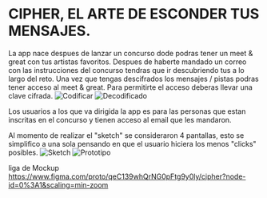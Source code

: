 # CIPHER, EL ARTE DE ESCONDER TUS MENSAJES. 
La app nace despues de lanzar un concurso dode podras tener un meet & great con tus artistas favoritos. 
Despues de haberte mandado un correo con las instrucciones del concurso tendras que ir descubriendo tus
a lo largo del reto. Una vez que tengas descifrados los mensajes / pistas podras tener acceso al meet 
& great. Para permitirte el acceso deberas llevar una clave cifrada. 
![Codificar](src/images/final/Diapositiva1.png)
![Decodificado](src/images/final/Diapositiva2.png)


Los usuarios a los que va  dirigida la app es para las personas que estan inscritas en el concurso y tienen
acceso al email que les mandaron. 

Al momento de realizar el "sketch" se consideraron 4 pantallas, esto se simplifico a una sola pensando en que el 
usuario hiciera los menos "clicks" posibles. 
![Sketch](src/images/final/sketch.jpg)
![Prototipo](src/images/final/sketch.png)

liga de Mockup https://www.figma.com/proto/qeC139whQrNG0pFtg9y0ly/cipher?node-id=0%3A1&scaling=min-zoom
